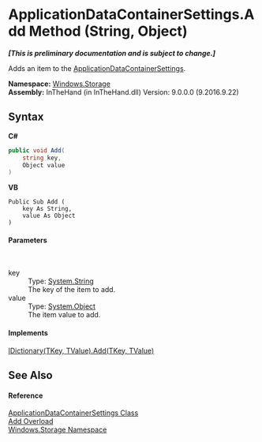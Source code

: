 # ApplicationDataContainerSettings.Add Method (String, Object)
 _**\[This is preliminary documentation and is subject to change.\]**_

Adds an item to the <a href="T_Windows_Storage_ApplicationDataContainerSettings">ApplicationDataContainerSettings</a>.

**Namespace:**&nbsp;<a href="N_Windows_Storage">Windows.Storage</a><br />**Assembly:**&nbsp;InTheHand (in InTheHand.dll) Version: 9.0.0.0 (9.2016.9.22)

## Syntax

**C#**<br />
``` C#
public void Add(
	string key,
	Object value
)
```

**VB**<br />
``` VB
Public Sub Add ( 
	key As String,
	value As Object
)
```


#### Parameters
&nbsp;<dl><dt>key</dt><dd>Type: <a href="http://msdn2.microsoft.com/en-us/library/s1wwdcbf" target="_blank">System.String</a><br />The key of the item to add.</dd><dt>value</dt><dd>Type: <a href="http://msdn2.microsoft.com/en-us/library/e5kfa45b" target="_blank">System.Object</a><br />The item value to add.</dd></dl>

#### Implements
<a href="http://msdn2.microsoft.com/en-us/library/cy7xta5e" target="_blank">IDictionary(TKey, TValue).Add(TKey, TValue)</a><br />

## See Also


#### Reference
<a href="T_Windows_Storage_ApplicationDataContainerSettings">ApplicationDataContainerSettings Class</a><br /><a href="Overload_Windows_Storage_ApplicationDataContainerSettings_Add">Add Overload</a><br /><a href="N_Windows_Storage">Windows.Storage Namespace</a><br />